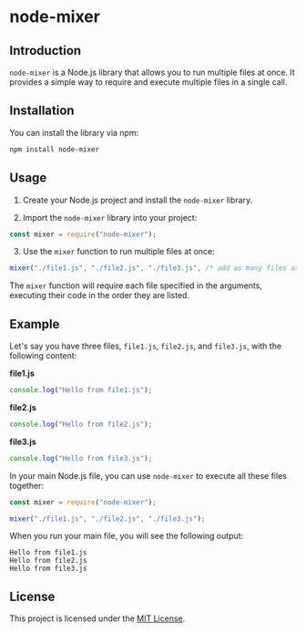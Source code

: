 # node-mixer

## Introduction

`node-mixer` is a Node.js library that allows you to run multiple files at once. It provides a simple way to require and execute multiple files in a single call.

## Installation

You can install the library via npm:

```bash
npm install node-mixer
```

## Usage

1. Create your Node.js project and install the `node-mixer` library.

2. Import the `node-mixer` library into your project:

```js
const mixer = require("node-mixer");
```

3. Use the `mixer` function to run multiple files at once:

```js
mixer("./file1.js", "./file2.js", "./file3.js", /* add as many files as you want */);
```

The `mixer` function will require each file specified in the arguments, executing their code in the order they are listed.

## Example

Let's say you have three files, `file1.js`, `file2.js`, and `file3.js`, with the following content:

**file1.js**
```js
console.log("Hello from file1.js");
```

**file2.js**
```js
console.log("Hello from file2.js");
```

**file3.js**
```js
console.log("Hello from file3.js");
```

In your main Node.js file, you can use `node-mixer` to execute all these files together:

```js
const mixer = require("node-mixer");

mixer("./file1.js", "./file2.js", "./file3.js");
```

When you run your main file, you will see the following output:

```
Hello from file1.js
Hello from file2.js
Hello from file3.js
```

## License

This project is licensed under the [MIT License](LICENSE).